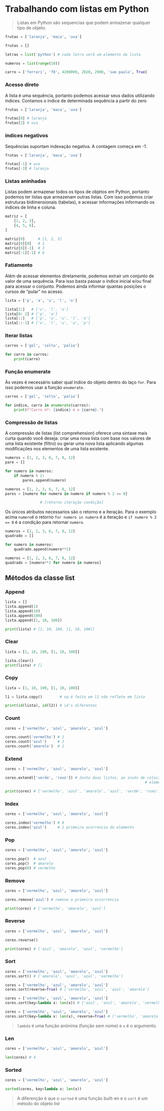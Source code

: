 # Trabalhando com listas em Python

> Listas em Python são sequencias que podem armazenar qualquer tipo de objeto.
> 

```python
frutas = ['laranja', 'maca', 'uva']

frutas = []

letras = list('python') # cada letra será um elemento da lista

numeros = list(range(10))

carro = ['ferrari', 'f8', 4200000, 2020, 2900, 'sao paulo', True]

```

### Acesso direto

A lista é uma sequência, portanto podemos acessar seus dados utilizando índices. Contamos o índice de determinada sequência a partir do zero

```python
frutas = ['laranja', 'maca', 'uva']

frutas[0] # laranja
frutas[2] # uva
```

### índices negativos

Sequências suportam indexação negativa. A contagem começa em -1. 

```python
frutas = ['laranja', 'maca', 'uva']

frutas[-1] # uva
frutas[-3] # laranja
```

### Listas aninhadas

Listas podem armazenar todos os tipos de objetos em Python, portanto podemos ter listas que armazenam outras listas. Com isso podemos criar estruturas bidimensionais (tabelas), e acessar informações informando os índices de linha e coluna.

```python
matriz = [
	[1, 2, 3],
	[4, 5, 6],
]

matriz[0]      # [1, 2, 3]
matriz[0][0]   # 1
matriz[0][-1]  # 3
matriz[-1][-1] # 6
```

### Fatiamento

Além de acessar elementos diretamente, podemos extrair um conjunto de valor de uma sequência. Para isso basta passar o índice inicial e/ou final para acessar o conjunto. Podemos ainda informar quantas posições o cursos de “pular” no acesso.

```python
lista = ['p', 'a', 'u', 'l', 'o']

lista[2:]   # ['u', 'l', 'o']
lista[0: 2] # ['p', 'a']
lista[::]   # ['p', 'a', 'u', 'l', 'o']
lista[::-1] # ['o', 'l', 'u', 'a', 'p']
```

### Iterar listas

```python
carros = ['gol', 'celta', 'palio']

for carro in carros:
	print(carro)
```

### Função enumerate

Às vezes é necessário saber qual índice do objeto dentro do laço `for`. Para isso podemos usar a função `enumerate.`

```python
carros = ['gol', 'celta', 'palio']

for indice, carro in enumerate(carros):
	print(f"Carro nº: {indice} é o {carro}.")
```

### Compressão de listas

A compressão de listas (list comprehension) oferece uma sintaxe mais curta quando você deseja: criar uma nova lista com base nos valores de uma lista existente (filtro) ou gerar uma nova lista aplicando algumas modificações nos elementos de uma lista existente.

```python
numeros = [1, 2, 3, 6, 7, 8, 12]
pare = []

for numero in numeros:
	if numero % 2:
		pares.append(numero)
```

```python
numeros = [1, 2, 3, 6, 7, 8, 12]
pares = [numero for numero in numero if numero % 2 == 0]

				# [retorno iteração condição]
```

Os únicos atributos necessarios são o retorno e a iteração. Para o exemplo acima `numero`é o retorno `for numero in numero` é a iteração e `if numero % 2 == 0` é a condição para retornar `numero`.

```python
numeros = [1, 2, 3, 6, 7, 8, 12]
quadrado = []

for numero in numeros:
	quadrado.append(numero**2)
```

```python
numeros = [1, 2, 3, 6, 7, 8, 12]
quadrado = [numero**2 for numero in numeros]
```

## Métodos da classe list

### Append

```python
lista = []
lista.append(1)
lista.append(10)
lista.append(100)
lista.append([1, 10, 100])

print(lista) # [1, 10, 100, [1, 10, 100]]
```

### Clear

```python
lista = [1, 10, 100, [1, 10, 100]]

lista.clear()
print(lista) # []
```

### Copy

```python
lista = [1, 10, 100, [1, 10, 100]]

l1 = lista.copy()        # oq é feito em l1 não reflete em lista

print(id(lista), id(l2)) # id's diferentes
```

### Count

```python
cores = ['vermelho', 'azul', 'amarelo', 'azul']

cores.count('vermelho') # 1
cores.count('azul')     # 2
cores.count('amarelo')  # 1
```

### Extend

```python
cores = ['vermelho', 'azul', 'amarelo', 'azul']

cores.extend(['verde', 'roxo']) # Junta duas listas, ao invés de colocar 
																# elemento por elemento

print(cores) # ['vermelho', 'azul', 'amarelo', 'azul', 'verde', 'roxo']
```

### Index

```python
cores = ['vermelho', 'azul', 'amarelo', 'azul']

cores.index('vermelho') # 0
cores.index('azul')     # 1 primeira ocorrencia do elemento
```

### Pop

```python
cores = ['vermelho', 'azul', 'amarelo', 'azul']

cores.pop()  # azul
cores.pop()  # amarelo
cores.pop(0) # vermelho
```

### Remove

```python
cores = ['vermelho', 'azul', 'amarelo', 'azul']

cores.remove('azul') # remove a primeira occorrencia

print(cores) # ['vermelho', 'amarelo', 'azul']
```

### Reverse

```python
cores = ['vermelho', 'azul', 'amarelo', 'azul']

cores.reverse()

print(cores) # ['azul', 'amarelo', 'azul', 'vermelho']
```

### Sort

```python
cores = ['vermelho', 'azul', 'amarelo', 'azul']
cores.sort() # ['amarelo', 'azul', 'azul', 'vermelho']

cores = ['vermelho', 'azul', 'amarelo', 'azul']
cores.sort(reverse=True) # ['vermelho', 'azul', 'azul', 'amarelo']

cores = ['vermelho', 'azul', 'amarelo', 'azul']
cores.sort(key=lambda x: len(x)) # ['azul', 'azul', 'amarelo', 'vermelho']

cores = ['vermelho', 'azul', 'amarelo', 'azul']
cores.sort(key=lambda x: len(x), reverse=True) # ['vermelho', 'amarelo', 'azul', 'azul']
```

> `lambda` é uma função anônima (função sem nome) e `x` é o argumento.
> 

### Len

```python
cores = ['vermelho', 'azul', 'amarelo', 'azul']

len(cores) # 4
```

### Sorted

```python
cores = ['vermelho', 'azul', 'amarelo', 'azul']

sorted(cores, key=lambda x: len(x))
```

> A diferenção é que o `sorted` é uma função built-en e o `sort` é um método do objeto list
>